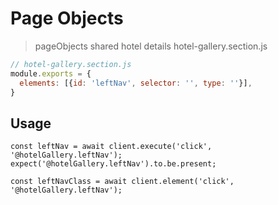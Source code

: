 # Page Objects

> pageObjects
>   shared
>   hotel details
>     hotel-gallery.section.js

```javascript
// hotel-gallery.section.js
module.exports = {
  elements: [{id: 'leftNav', selector: '', type: ''}],
}
```

## Usage

```
const leftNav = await client.execute('click', '@hotelGallery.leftNav');
expect('@hotelGallery.leftNav').to.be.present;

const leftNavClass = await client.element('click', '@hotelGallery.leftNav');
```
